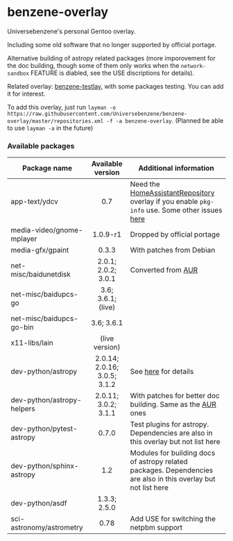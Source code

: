 # benzene-overlay
Universebenzene's personal Gentoo overlay.

Including some old software that no longer supported by official portage.

Alternative building of astropy related packages (more imporovement for the doc building, though some of them only works when the `network-sandbox` FEATURE is diabled, see the USE discriptions for details).

Related overlay: [benzene-testlay](https://github.com/Universebenzene/benzene-testlay), with some packages testing. You can add it for interest.

To add this overlay, just run `layman -o https://raw.githubusercontent.com/Universebenzene/benzene-overlay/master/repositories.xml -f -a benzene-overlay`. (Planned be able to use `layman -a` in the future)

### Available packages

Package name | Available version | Additional information
------------ | :---------------: | ----------------------
app-text/ydcv               | 0.7            | Need the [HomeAssistantRepository](https://git.edevau.net/onkelbeh/HomeAssistantRepository) overlay if you enable `pkg-info` use. Some other issues [here](https://forums.gentoo.org/viewtopic-p-8352006.html)
media-video/gnome-mplayer   | 1.0.9-r1                     | Dropped by official portage
media-gfx/gpaint            | 0.3.3                        | With patches from Debian
net-misc/baidunetdisk       | 2.0.1; 2.0.2; 3.0.1          | Converted from [AUR](https://aur.archlinux.org/packages/baidunetdisk-bin)
net-misc/baidupcs-go        | 3.6; 3.6.1; (live)           |
net-misc/baidupcs-go-bin    | 3.6; 3.6.1                   |
x11-libs/lain               | (live version)               |
dev-python/astropy          | 2.0.14; 2.0.16; 3.0.5; 3.1.2 | See [here](https://github.com/Universebenzene/benzene-overlay/tree/master/dev-python/astropy#note-for-astropy) for details
dev-python/astropy-helpers  | 2.0.11; 3.0.2; 3.1.1         | With patches for better doc building. Same as the [AUR](https://aur.archlinux.org/packages/python-astropy-helpers/) ones
dev-python/pytest-astropy   | 0.7.0                        | Test plugins for astropy. Dependencies are also in this overlay but not list here
dev-python/sphinx-astropy   | 1.2                          | Modules for building docs of astropy related packages. Dependencies are also in this overlay but not list here
dev-python/asdf             | 1.3.3; 2.5.0                 |
sci-astronomy/astrometry    | 0.78                         | Add USE for switching the netpbm support
